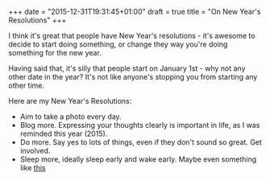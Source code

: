 +++
date = "2015-12-31T19:31:45+01:00"
draft = true
title = "On New Year's Resolutions"
+++

I think it's great that people have New Year's resolutions - it's awesome to decide to start doing something, or change they way you're doing something for the new year. 

Having said that, it's silly that people start on January 1st - why not any other date in the year? It's not like anyone's stopping you from starting any other time.

Here are my New Year's Resolutions:
- Aim to take a photo every day.
- Blog more. Expressing your thoughts clearly is important in life, as I was reminded this year (2015).
- Do more. Say yes to lots of things, even if they don't sound so great. Get involved.
- Sleep more, ideally sleep early and wake early. Maybe even something like [this](https://www.producthunt.com/live/jack-dorsey#comment-202069)
